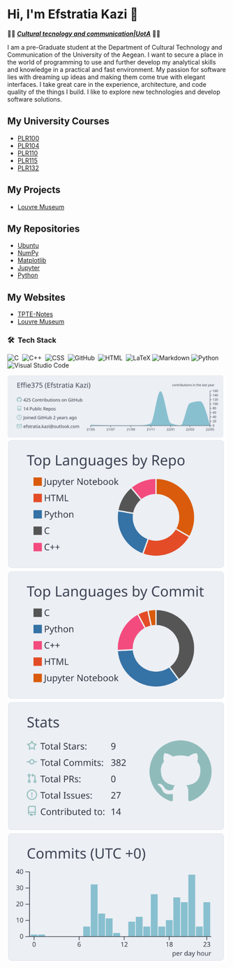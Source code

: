 # Hi, I'm Efstratia Kazi 👋

👩‍🎓 _**[Cultural tecnology and communication|UotA](http://www.ct.aegean.gr/En/En_Index)**_ 👩‍🎓

I am a pre-Graduate student at the Department of Cultural Technology and Communication of the University of the Aegean. I want to secure a place in the world of programming to use and further develop my analytical skills and knowledge in a practical and fast environment. My passion for software lies with dreaming up ideas and making them come true with elegant interfaces. I take great care in the experience, architecture, and code quality of the things I build. I like to explore new technologies and develop software solutions.

## My University Courses

- [PLR100](https://github.com/Effie375/PLR100)
- [PLR104](https://github.com/Effie375/PLR104)
- [PLR110](https://github.com/Effie375/PLR110)
- [PLR115](https://github.com/Effie375/PLR115)
- [PLR132](https://github.com/Effie375/PLR132)

## My Projects

- [Louvre Museum](https://github.com/Effie375/louvre-museum)

## My Repositories
- [Ubuntu](https://github.com/Effie375/Ubuntu)
- [NumPy](https://github.com/Effie375/NumPy)
- [Matplotlib](https://github.com/Effie375/Matplotlib)
- [Jupyter](https://github.com/Effie375/Jupyter)
- [Python](https://github.com/Effie375/Python)

## My Websites

- [TPTE-Notes](https://effie13kaz.wixsite.com/tpte-notes)
- [Louvre Museum](http://louvre-museum.atwebpages.com/)

### 🛠 &nbsp;Tech Stack

![C](https://img.shields.io/badge/-C-05122A?style=flat&logo=C&logoColor=A8B9CC)&nbsp;
![C++](https://img.shields.io/badge/-C++-05122A?style=flat&logo=C%2B%2B&logoColor=00599C)&nbsp;
![CSS](https://img.shields.io/badge/-CSS-05122A?style=flat&logo=CSS3&logoColor=1572B6)&nbsp;
![GitHub](https://img.shields.io/badge/-GitHub-05122A?style=flat&logo=github)&nbsp;
![HTML](https://img.shields.io/badge/-HTML-05122A?style=flat&logo=HTML5)&nbsp;
![LaTeX](https://img.shields.io/badge/-LaTeX-05122A?style=flat&logo=LaTeX)
![Markdown](https://img.shields.io/badge/-Markdown-05122A?style=flat&logo=markdown)
![Python](https://img.shields.io/badge/-Python-05122A?style=flat&logo=python)&nbsp;
![Visual Studio Code](https://img.shields.io/badge/-Visual%20Studio%20Code-05122A?style=flat&logo=visual-studio-code&logoColor=007ACC)&nbsp;


[![](https://raw.githubusercontent.com/Effie375/Effie375/main/profile-summary-card-output/nord_bright/0-profile-details.svg)](https://github.com/vn7n24fzkq/github-profile-summary-cards)
[![](https://raw.githubusercontent.com/Effie375/Effie375/main/profile-summary-card-output/nord_bright/1-repos-per-language.svg)](https://github.com/vn7n24fzkq/github-profile-summary-cards) [![](https://raw.githubusercontent.com/Effie375/Effie375/main/profile-summary-card-output/nord_bright/2-most-commit-language.svg)](https://github.com/vn7n24fzkq/github-profile-summary-cards)
[![](https://raw.githubusercontent.com/Effie375/Effie375/main/profile-summary-card-output/nord_bright/3-stats.svg)](https://github.com/vn7n24fzkq/github-profile-summary-cards) [![](https://raw.githubusercontent.com/Effie375/Effie375/main/profile-summary-card-output/nord_bright/4-productive-time.svg)](https://github.com/vn7n24fzkq/github-profile-summary-cards)
